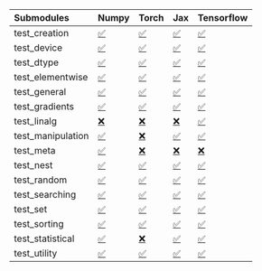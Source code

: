 | Submodules        | Numpy                                                                                                                           | Torch                                                                                                                           | Jax                                                                                                                             | Tensorflow                                                                                                                      |
|:------------------|:--------------------------------------------------------------------------------------------------------------------------------|:--------------------------------------------------------------------------------------------------------------------------------|:--------------------------------------------------------------------------------------------------------------------------------|:--------------------------------------------------------------------------------------------------------------------------------|
| test_creation     | <a href="https://github.com/unifyai/ivy/runs/7825574255?check_suite_focus=true" rel="noopener noreferrer" target="_blank">✅</a> | <a href="https://github.com/unifyai/ivy/runs/7825574956?check_suite_focus=true" rel="noopener noreferrer" target="_blank">✅</a> | <a href="https://github.com/unifyai/ivy/runs/7825575722?check_suite_focus=true" rel="noopener noreferrer" target="_blank">✅</a> | <a href="https://github.com/unifyai/ivy/runs/7825576452?check_suite_focus=true" rel="noopener noreferrer" target="_blank">✅</a> |
| test_device       | <a href="https://github.com/unifyai/ivy/runs/7825574279?check_suite_focus=true" rel="noopener noreferrer" target="_blank">✅</a> | <a href="https://github.com/unifyai/ivy/runs/7825574987?check_suite_focus=true" rel="noopener noreferrer" target="_blank">✅</a> | <a href="https://github.com/unifyai/ivy/runs/7825575760?check_suite_focus=true" rel="noopener noreferrer" target="_blank">✅</a> | <a href="https://github.com/unifyai/ivy/runs/7825576488?check_suite_focus=true" rel="noopener noreferrer" target="_blank">✅</a> |
| test_dtype        | <a href="https://github.com/unifyai/ivy/runs/7825574312?check_suite_focus=true" rel="noopener noreferrer" target="_blank">✅</a> | <a href="https://github.com/unifyai/ivy/runs/7825575018?check_suite_focus=true" rel="noopener noreferrer" target="_blank">✅</a> | <a href="https://github.com/unifyai/ivy/runs/7825575801?check_suite_focus=true" rel="noopener noreferrer" target="_blank">✅</a> | <a href="https://github.com/unifyai/ivy/runs/7825576534?check_suite_focus=true" rel="noopener noreferrer" target="_blank">✅</a> |
| test_elementwise  | <a href="https://github.com/unifyai/ivy/runs/7825574344?check_suite_focus=true" rel="noopener noreferrer" target="_blank">✅</a> | <a href="https://github.com/unifyai/ivy/runs/7825575064?check_suite_focus=true" rel="noopener noreferrer" target="_blank">✅</a> | <a href="https://github.com/unifyai/ivy/runs/7825575842?check_suite_focus=true" rel="noopener noreferrer" target="_blank">✅</a> | <a href="https://github.com/unifyai/ivy/runs/7825576565?check_suite_focus=true" rel="noopener noreferrer" target="_blank">✅</a> |
| test_general      | <a href="https://github.com/unifyai/ivy/runs/7825574392?check_suite_focus=true" rel="noopener noreferrer" target="_blank">✅</a> | <a href="https://github.com/unifyai/ivy/runs/7825575105?check_suite_focus=true" rel="noopener noreferrer" target="_blank">✅</a> | <a href="https://github.com/unifyai/ivy/runs/7825575893?check_suite_focus=true" rel="noopener noreferrer" target="_blank">✅</a> | <a href="https://github.com/unifyai/ivy/runs/7825576603?check_suite_focus=true" rel="noopener noreferrer" target="_blank">✅</a> |
| test_gradients    | <a href="https://github.com/unifyai/ivy/runs/7825574461?check_suite_focus=true" rel="noopener noreferrer" target="_blank">✅</a> | <a href="https://github.com/unifyai/ivy/runs/7825575153?check_suite_focus=true" rel="noopener noreferrer" target="_blank">✅</a> | <a href="https://github.com/unifyai/ivy/runs/7825575936?check_suite_focus=true" rel="noopener noreferrer" target="_blank">✅</a> | <a href="https://github.com/unifyai/ivy/runs/7825576624?check_suite_focus=true" rel="noopener noreferrer" target="_blank">✅</a> |
| test_linalg       | <a href="https://github.com/unifyai/ivy/runs/7825574513?check_suite_focus=true" rel="noopener noreferrer" target="_blank">❌</a> | <a href="https://github.com/unifyai/ivy/runs/7825575211?check_suite_focus=true" rel="noopener noreferrer" target="_blank">❌</a> | <a href="https://github.com/unifyai/ivy/runs/7825575988?check_suite_focus=true" rel="noopener noreferrer" target="_blank">❌</a> | <a href="https://github.com/unifyai/ivy/runs/7825576643?check_suite_focus=true" rel="noopener noreferrer" target="_blank">✅</a> |
| test_manipulation | <a href="https://github.com/unifyai/ivy/runs/7825574586?check_suite_focus=true" rel="noopener noreferrer" target="_blank">✅</a> | <a href="https://github.com/unifyai/ivy/runs/7825575281?check_suite_focus=true" rel="noopener noreferrer" target="_blank">❌</a> | <a href="https://github.com/unifyai/ivy/runs/7825576029?check_suite_focus=true" rel="noopener noreferrer" target="_blank">✅</a> | <a href="https://github.com/unifyai/ivy/runs/7825576665?check_suite_focus=true" rel="noopener noreferrer" target="_blank">✅</a> |
| test_meta         | <a href="https://github.com/unifyai/ivy/runs/7825574665?check_suite_focus=true" rel="noopener noreferrer" target="_blank">✅</a> | <a href="https://github.com/unifyai/ivy/runs/7825575361?check_suite_focus=true" rel="noopener noreferrer" target="_blank">❌</a> | <a href="https://github.com/unifyai/ivy/runs/7825576067?check_suite_focus=true" rel="noopener noreferrer" target="_blank">❌</a> | <a href="https://github.com/unifyai/ivy/runs/7825576684?check_suite_focus=true" rel="noopener noreferrer" target="_blank">❌</a> |
| test_nest         | <a href="https://github.com/unifyai/ivy/runs/7825574714?check_suite_focus=true" rel="noopener noreferrer" target="_blank">✅</a> | <a href="https://github.com/unifyai/ivy/runs/7825575441?check_suite_focus=true" rel="noopener noreferrer" target="_blank">✅</a> | <a href="https://github.com/unifyai/ivy/runs/7825576099?check_suite_focus=true" rel="noopener noreferrer" target="_blank">✅</a> | <a href="https://github.com/unifyai/ivy/runs/7825576702?check_suite_focus=true" rel="noopener noreferrer" target="_blank">✅</a> |
| test_random       | <a href="https://github.com/unifyai/ivy/runs/7825574767?check_suite_focus=true" rel="noopener noreferrer" target="_blank">✅</a> | <a href="https://github.com/unifyai/ivy/runs/7825575493?check_suite_focus=true" rel="noopener noreferrer" target="_blank">✅</a> | <a href="https://github.com/unifyai/ivy/runs/7825576129?check_suite_focus=true" rel="noopener noreferrer" target="_blank">✅</a> | <a href="https://github.com/unifyai/ivy/runs/7825576727?check_suite_focus=true" rel="noopener noreferrer" target="_blank">✅</a> |
| test_searching    | <a href="https://github.com/unifyai/ivy/runs/7825574817?check_suite_focus=true" rel="noopener noreferrer" target="_blank">✅</a> | <a href="https://github.com/unifyai/ivy/runs/7825575547?check_suite_focus=true" rel="noopener noreferrer" target="_blank">✅</a> | <a href="https://github.com/unifyai/ivy/runs/7825576163?check_suite_focus=true" rel="noopener noreferrer" target="_blank">✅</a> | <a href="https://github.com/unifyai/ivy/runs/7825576750?check_suite_focus=true" rel="noopener noreferrer" target="_blank">✅</a> |
| test_set          | <a href="https://github.com/unifyai/ivy/runs/7825574848?check_suite_focus=true" rel="noopener noreferrer" target="_blank">✅</a> | <a href="https://github.com/unifyai/ivy/runs/7825575594?check_suite_focus=true" rel="noopener noreferrer" target="_blank">✅</a> | <a href="https://github.com/unifyai/ivy/runs/7825576192?check_suite_focus=true" rel="noopener noreferrer" target="_blank">✅</a> | <a href="https://github.com/unifyai/ivy/runs/7825576785?check_suite_focus=true" rel="noopener noreferrer" target="_blank">✅</a> |
| test_sorting      | <a href="https://github.com/unifyai/ivy/runs/7825574874?check_suite_focus=true" rel="noopener noreferrer" target="_blank">✅</a> | <a href="https://github.com/unifyai/ivy/runs/7825575633?check_suite_focus=true" rel="noopener noreferrer" target="_blank">✅</a> | <a href="https://github.com/unifyai/ivy/runs/7825576267?check_suite_focus=true" rel="noopener noreferrer" target="_blank">✅</a> | <a href="https://github.com/unifyai/ivy/runs/7825576814?check_suite_focus=true" rel="noopener noreferrer" target="_blank">✅</a> |
| test_statistical  | <a href="https://github.com/unifyai/ivy/runs/7825574903?check_suite_focus=true" rel="noopener noreferrer" target="_blank">✅</a> | <a href="https://github.com/unifyai/ivy/runs/7825575670?check_suite_focus=true" rel="noopener noreferrer" target="_blank">❌</a> | <a href="https://github.com/unifyai/ivy/runs/7825576352?check_suite_focus=true" rel="noopener noreferrer" target="_blank">✅</a> | <a href="https://github.com/unifyai/ivy/runs/7825576836?check_suite_focus=true" rel="noopener noreferrer" target="_blank">✅</a> |
| test_utility      | <a href="https://github.com/unifyai/ivy/runs/7825574931?check_suite_focus=true" rel="noopener noreferrer" target="_blank">✅</a> | <a href="https://github.com/unifyai/ivy/runs/7825575695?check_suite_focus=true" rel="noopener noreferrer" target="_blank">✅</a> | <a href="https://github.com/unifyai/ivy/runs/7825576405?check_suite_focus=true" rel="noopener noreferrer" target="_blank">✅</a> | <a href="https://github.com/unifyai/ivy/runs/7825576867?check_suite_focus=true" rel="noopener noreferrer" target="_blank">✅</a> |